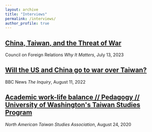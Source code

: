 ```yaml
---
layout: archive
title: "Interviews"
permalink: /interviews/
author_profile: true
---
```


## [China, Taiwan, and the Threat of War](https://www.cfr.org/podcasts/taiwan-china-and-threat-war)

Council on Foreign Relations *Why It Matters*, July 13, 2023

## [Will the US and China go to war over Taiwan?](https://www.bbc.co.uk/programmes/w3ct39tb)

BBC News *The Inquiry*, August 11, 2022


## [Academic work-life balance // Pedagogy // University of Washington's Taiwan Studies Program](https://www.na-tsa.org/natsa-podcast)

*North American Taiwan Studies Association*, August 24, 2020
